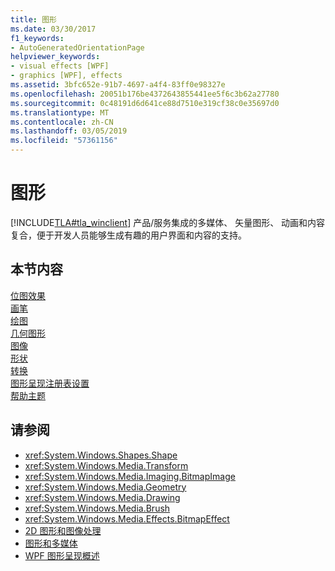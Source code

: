 ```yaml
---
title: 图形
ms.date: 03/30/2017
f1_keywords:
- AutoGeneratedOrientationPage
helpviewer_keywords:
- visual effects [WPF]
- graphics [WPF], effects
ms.assetid: 3bfc652e-91b7-4697-a4f4-83ff0e98327e
ms.openlocfilehash: 20051b176be4372643855441ee5f6c3b62a27780
ms.sourcegitcommit: 0c48191d6d641ce88d7510e319cf38c0e35697d0
ms.translationtype: MT
ms.contentlocale: zh-CN
ms.lasthandoff: 03/05/2019
ms.locfileid: "57361156"
---
```

# <a name="graphics"></a>图形
[!INCLUDE[TLA#tla_winclient](../../../../includes/tlasharptla-winclient-md.md)] 产品/服务集成的多媒体、 矢量图形、 动画和内容复合，便于开发人员能够生成有趣的用户界面和内容的支持。  
  
## <a name="in-this-section"></a>本节内容  
 [位图效果](bitmap-effects.md)  
 [画笔](brushes.md)  
 [绘图](drawings.md)  
 [几何图形](geometries.md)  
 [图像](images.md)  
 [形状](shapes.md)  
 [转换](transformations.md)  
 [图形呈现注册表设置](graphics-rendering-registry-settings.md)  
 [帮助主题](graphics-how-to-topics.md)  
  
## <a name="see-also"></a>请参阅
- <xref:System.Windows.Shapes.Shape>
- <xref:System.Windows.Media.Transform>
- <xref:System.Windows.Media.Imaging.BitmapImage>
- <xref:System.Windows.Media.Geometry>
- <xref:System.Windows.Media.Drawing>
- <xref:System.Windows.Media.Brush>
- <xref:System.Windows.Media.Effects.BitmapEffect>
- [2D 图形和图像处理](../advanced/optimizing-performance-2d-graphics-and-imaging.md)
- [图形和多媒体](index.md)
- [WPF 图形呈现概述](wpf-graphics-rendering-overview.md)
